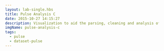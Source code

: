 ```yaml
---
layout: lab-single.hbs
title: Pulse Analysis C
date: 2015-10-27 14:15:27
description: Visualization to aid the parsing, cleaning and analysis of pulse data. Variation C.
imgName: pulse-analysis-c
tags:
  - pulse
  - dataset-pulse
---
```


